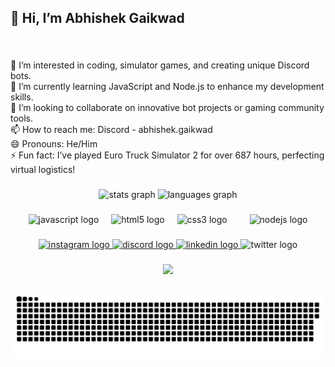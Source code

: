 <h2 align="left">👋 Hi, I’m Abhishek Gaikwad</h2>

###

<br clear="both">

<p align="left">👀 I’m interested in coding, simulator games, and creating unique Discord bots.<br>🌱 I’m currently learning JavaScript and Node.js to enhance my development skills.<br>💞️ I’m looking to collaborate on innovative bot projects or gaming community tools.<br>📫 How to reach me: Discord - abhishek.gaikwad<br>😄 Pronouns: He/Him<br>⚡ Fun fact: I’ve played Euro Truck Simulator 2 for over 687 hours, perfecting virtual logistics!</p>

###

<div align="center">
  <img src="https://github-readme-stats.vercel.app/api?username=miabhishekgaikwad&hide_title=false&hide_rank=false&show_icons=true&include_all_commits=true&count_private=true&disable_animations=false&theme=dracula&locale=en&hide_border=false" height="150" alt="stats graph"  />
  <img src="https://github-readme-stats.vercel.app/api/top-langs?username=miabhishekgaikwad&locale=en&hide_title=false&layout=compact&card_width=320&langs_count=5&theme=dracula&hide_border=false" height="150" alt="languages graph"  />
</div>

###

<div align="center">
  <img src="https://cdn.jsdelivr.net/gh/devicons/devicon/icons/javascript/javascript-original.svg" height="30" alt="javascript logo"  />
  <img width="12" />
  <img src="https://cdn.jsdelivr.net/gh/devicons/devicon/icons/html5/html5-original.svg" height="30" alt="html5 logo"  />
  <img width="12" />
  <img src="https://cdn.jsdelivr.net/gh/devicons/devicon/icons/css3/css3-original.svg" height="30" alt="css3 logo"  />
  <img width="12" />
  <img width="12" />
  <img src="https://cdn.jsdelivr.net/gh/devicons/devicon/icons/nodejs/nodejs-original.svg" height="30" alt="nodejs logo"  />
</div>

###

<div align="center">
   <a href="https://www.instagram.com/mi_abhishek_gaikwad/" target="_blank">
  <img src="https://img.shields.io/static/v1?message=Instagram&logo=instagram&label=&color=E4405F&logoColor=white&labelColor=&style=for-the-badge" height="35" alt="instagram logo"  />
       </a>
  <a href="https://discord.gg/S2hRTESrBu" target="_blank">
    <img src="https://img.shields.io/static/v1?message=Discord&logo=discord&label=&color=7289DA&logoColor=white&labelColor=&style=for-the-badge" height="35" alt="discord logo"  />
  </a>
  <a href="https://www.linkedin.com/in/im-abhishek-gaikwad/" target="_blank">
    <img src="https://img.shields.io/static/v1?message=LinkedIn&logo=linkedin&label=&color=0077B5&logoColor=white&labelColor=&style=for-the-badge" height="35" alt="linkedin logo"  />
  </a>
  <img src="https://img.shields.io/static/v1?message=Twitter&logo=twitter&label=&color=1DA1F2&logoColor=white&labelColor=&style=for-the-badge" height="35" alt="twitter logo"  />
</div>

###

<div align="center">
  <img src="https://profile-counter.glitch.me/miabhishekgaikwad/count.svg?"  />
</div>

###



![snake gif](https://github.com/miabhishekgaikwad/miabhishekgaikwad/blob/output/github-snake-dark.svg)
